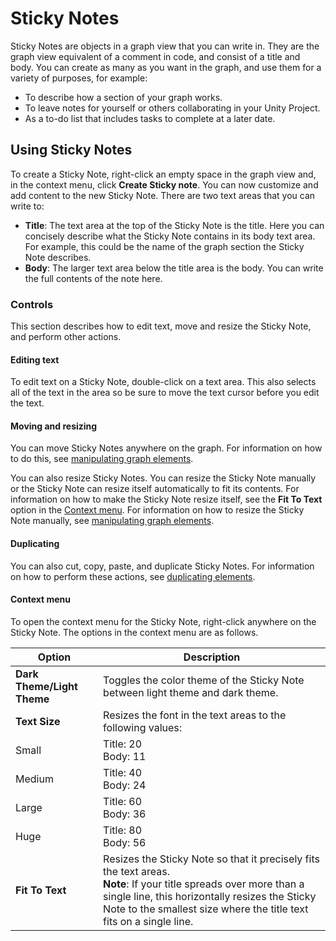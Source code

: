# Sticky Notes

Sticky Notes are objects in a graph view that you can write in. They are the graph view equivalent of a comment in code, and consist of a title and body. You can create as many as you want in the graph, and use them for a variety of purposes, for example:

- To describe how a section of your graph works.
- To leave notes for yourself or others collaborating in your Unity Project.
- As a to-do list that includes tasks to complete at a later date.

## Using Sticky Notes

To create a Sticky Note, right-click an empty space in the graph view and, in the context menu, click **Create Sticky note**. You can now customize and add content to the new Sticky Note. There are two text areas that you can write to:

- **Title**: The text area at the top of the Sticky Note is the title. Here you can concisely describe what the Sticky Note contains in its body text area. For example, this could be the name of the graph section the Sticky Note describes.
- **Body**: The larger text area below the title area is the body. You can write the full contents of the note here.

### Controls

This section describes how to edit text, move and resize the Sticky Note, and perform other actions. 

#### Editing text

To edit text on a Sticky Note, double-click on a text area. This also selects all of the text in the area so be sure to move the text cursor before you edit the text.

#### Moving and resizing

You can move Sticky Notes anywhere on the graph. For information on how to do this, see [manipulating graph elements](VisualEffectGraphWindow.md#moving-elements).

You can also resize Sticky Notes. You can resize the Sticky Note manually or the Sticky Note can resize itself automatically to fit its contents. For information on how to make the Sticky Note resize itself, see the **Fit To Text** option in the [Context menu](#context-menu). For information on how to resize the Sticky Note manually, see [manipulating graph elements](VisualEffectGraphWindow.md#moving-elements).

#### Duplicating

You can also cut, copy, paste, and duplicate Sticky Notes. For information on how to perform these actions, see [duplicating elements](VisualEffectGraphWindow.md#copy-cut-and-paste-and-duplicate-elements).

#### Context menu

To open the context menu for the Sticky Note, right-click anywhere on the Sticky Note. The options in the context menu are as follows.

| **Option**                 | **Description**                                              |
| -------------------------- | ------------------------------------------------------------ |
| **Dark Theme/Light Theme** | Toggles the color theme of the Sticky Note between light theme and dark theme. |
| **Text Size**              | Resizes the font in the text areas to the following values:  |
| Small                      | Title: 20<br/>Body: 11                                       |
| Medium                     | Title: 40<br/>Body: 24                                       |
| Large                      | Title: 60<br/>Body: 36                                       |
| Huge                       | Title: 80<br/>Body: 56                                       |
| **Fit To Text**            | Resizes the Sticky Note so that it precisely fits the text areas.<br/>**Note**: If your title spreads over more than a single line, this horizontally resizes the Sticky Note to the smallest size where the title text fits on a single line. |